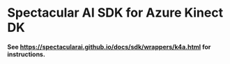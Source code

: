 # Spectacular AI SDK for Azure Kinect DK

**See https://spectacularai.github.io/docs/sdk/wrappers/k4a.html for instructions.**
